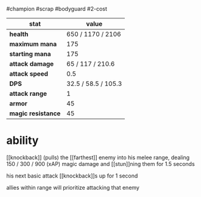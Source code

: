 #champion
#scrap
#bodyguard
#2-cost

| stat | value |
|---|---|
| **health** | 650 / 1170 / 2106 |
| **maximum mana** | 175 |
| **starting mana** | 175 |
| **attack damage** | 65 / 117 / 210.6 |
| **attack speed** | 0.5 |
| **DPS** | 32.5 / 58.5 / 105.3 | 
| **attack range** | 1 |
| **armor** | 45 |
| **magic resistance** | 45 |

# ability
[[knockback]] (pulls) the [[farthest]] enemy into his melee range, dealing 150 / 300 / 900 (xAP) magic damage and [[stun]]ning them for 1.5 seconds

his next basic attack [[knockback]]s up for 1 second

allies within range will prioritize attacking that enemy